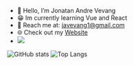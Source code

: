 * 👋 Hello, I’m Jonatan Andre Vevang 
* 😁 Im currently learning Vue and React
* 📧 Reach me at: <a href="mailto:javevang1@gmail.com">javevang1@gmail.com</a>
* 🌐 Check out my <a href="https://www.jonatanvevang.no/" target="_blank">Website</a>
* ![](https://komarev.com/ghpvc/?username=Jonabarce)



![GitHub stats](https://github-readme-stats.vercel.app/api?username=Jonabarce&show_icons=true&theme=tokyonight)
![Top Langs](https://github-readme-stats.vercel.app/api/top-langs/?username=Jonabarce&theme=tokyonight)











